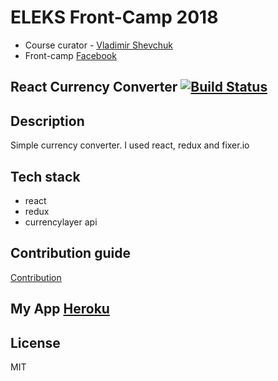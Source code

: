 # ELEKS Front-Camp 2018

* Course curator - [Vladimir Shevchuk](https://github.com/dosandk)
* Front-camp [Facebook](https://www.facebook.com/groups/270300106928894)

## React Currency Converter [![Build Status](https://travis-ci.org/stelmakhivan/react-currency-converter.svg?branch=master)](https://travis-ci.org/stelmakhivan/react-currency-converter)

## Description 
Simple currency converter. I used react, redux and fixer.io

## Tech stack

* react
* redux
* currencylayer api


## Contribution guide
[Contribution](https://github.com/stelmakhivan/react-currency-converter/blob/master/CONTRIBUTING.md)

## My App [Heroku](https://front-camp-currency-converter.herokuapp.com/)

License
----

MIT

